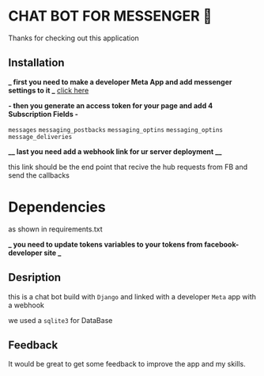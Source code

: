 # CHAT BOT FOR MESSENGER 👋

Thanks for checking out this application

## Installation

**_ first you need to make a developer Meta App and add messenger settings to it  _**
[click here](https://developers.facebook.com/apps)


**- then you generate an access token for your page and add 4 Subscription Fields -**


`messages` `messaging_postbacks` `messaging_optins` `messaging_optins` `message_deliveries`

**__ last you need add a webhook link for ur server deployment __**


this link should be the end point that recive the hub requests from FB and send the callbacks  

# Dependencies


as shown in requirements.txt

**_ you need to update tokens variables to your tokens from facebook-developer site _**

## Desription
this is a chat bot build with `Django` and linked with a developer `Meta` app with a webhook 

we used a `sqlite3` for DataBase


## Feedback

It would be great to get some feedback to improve the app and my skills.

